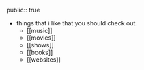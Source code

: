 public:: true

- things that i like that you should check out.
	- [[music]]
	- [[movies]]
	- [[shows]]
	- [[books]]
	- [[websites]]